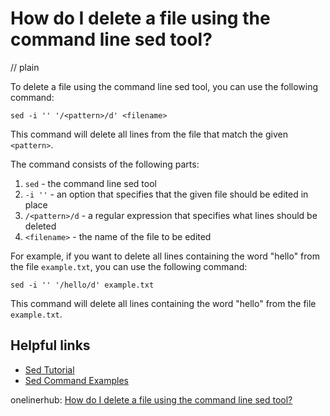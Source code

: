 # How do I delete a file using the command line sed tool?
// plain

To delete a file using the command line sed tool, you can use the following command:

```
sed -i '' '/<pattern>/d' <filename>
```

This command will delete all lines from the file that match the given `<pattern>`.

The command consists of the following parts:

1. `sed` - the command line sed tool
2. `-i ''` - an option that specifies that the given file should be edited in place
3. `/<pattern>/d` - a regular expression that specifies what lines should be deleted
4. `<filename>` - the name of the file to be edited

For example, if you want to delete all lines containing the word "hello" from the file `example.txt`, you can use the following command:

```
sed -i '' '/hello/d' example.txt
```

This command will delete all lines containing the word "hello" from the file `example.txt`.

## Helpful links

- [Sed Tutorial](https://www.grymoire.com/Unix/Sed.html)
- [Sed Command Examples](https://www.cyberciti.biz/faq/sed-command-examples/)

onelinerhub: [How do I delete a file using the command line sed tool?](https://onelinerhub.com/cli-sed/how-do-i-delete-a-file-using-the-command-line-sed-tool)